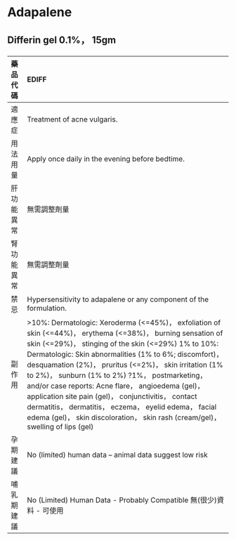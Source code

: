 # Adapalene

## Differin gel 0.1%， 15gm

##### 

| 藥品代碼   | EDIFF                                                                                                                                                                                                                                                                                                                                                                                                                                                                                                                                                                                             |
|:-----------|:--------------------------------------------------------------------------------------------------------------------------------------------------------------------------------------------------------------------------------------------------------------------------------------------------------------------------------------------------------------------------------------------------------------------------------------------------------------------------------------------------------------------------------------------------------------------------------------------------|
| 適應症     | Treatment of acne vulgaris.                                                                                                                                                                                                                                                                                                                                                                                                                                                                                                                                                                       |
| 用法用量   | Apply once daily in the evening before bedtime.                                                                                                                                                                                                                                                                                                                                                                                                                                                                                                                                                   |
| 肝功能異常 | 無需調整劑量                                                                                                                                                                                                                                                                                                                                                                                                                                                                                                                                                                                      |
| 腎功能異常 | 無需調整劑量                                                                                                                                                                                                                                                                                                                                                                                                                                                                                                                                                                                      |
| 禁忌       | Hypersensitivity to adapalene or any component of the formulation.                                                                                                                                                                                                                                                                                                                                                                                                                                                                                                                                |
| 副作用     | >10%: Dermatologic: Xeroderma (<=45%)， exfoliation of skin (<=44%)， erythema (<=38%)， burning sensation of skin (<=29%)， stinging of the skin (<=29%) 1% to 10%: Dermatologic: Skin abnormalities (1% to 6%; discomfort)， desquamation (2%)， pruritus (<=2%)， skin irritation (1% to 2%)， sunburn (1% to 2%) ?1%， postmarketing， and/or case reports: Acne flare， angioedema (gel)， application site pain (gel)， conjunctivitis， contact dermatitis， dermatitis， eczema， eyelid edema， facial edema (gel)， skin discoloration， skin rash (cream/gel)， swelling of lips (gel) |
| 孕期建議   | No (limited) human data – animal data suggest low risk                                                                                                                                                                                                                                                                                                                                                                                                                                                                                                                                            |
| 哺乳期建議 | No (Limited) Human Data - Probably Compatible 無(很少)資料 - 可使用                                                                                                                                                                                                                                                                                                                                                                                                                                                                                                                               |

